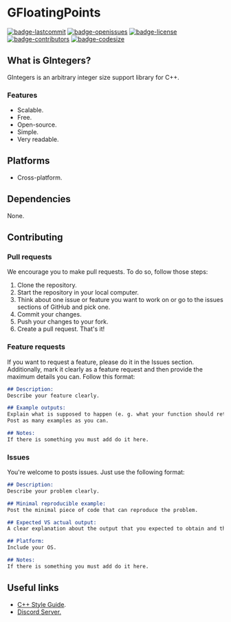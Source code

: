 # GFloatingPoints
[![badge-lastcommit](https://img.shields.io/github/last-commit/GaryNLOL/GFloatingPoints?style=for-the-badge)](https://github.com/GaryNLOL/GFloatingPoints/commits/main)
[![badge-openissues](https://img.shields.io/github/issues-raw/GaryNLOL/GFloatingPoints?style=for-the-badge)](https://github.com/GaryNLOL/GFloatingPoints/issues)
[![badge-license](https://img.shields.io/github/license/GaryNLOL/GFloatingPoints?style=for-the-badge)](https://github.com/GaryNLOL/GFloatingPoints/blob/main/LICENSE)
[![badge-contributors](https://img.shields.io/github/contributors/GaryNLOL/GFloatingPoints?style=for-the-badge)](https://github.com/GaryNLOL/GFloatingPoints/graphs/contributors)
[![badge-codesize](https://img.shields.io/github/languages/code-size/GaryNLOL/GFloatingPoints?style=for-the-badge)](https://github.com/GaryNLOL/GFloatingPoints)

## What is GIntegers?
GIntegers is an arbitrary integer size support library for C++.

### Features
- Scalable.
- Free.
- Open-source.
- Simple.
- Very readable.

## Platforms
- Cross-platform.

## Dependencies
None.

## Contributing
### Pull requests
We encourage you to make pull requests. To do so, follow those steps:
1. Clone the repository.
2. Start the repository in your local computer.
3. Think about one issue or feature you want to work on or go to the issues sections of GitHub and pick one.
4. Commit your changes.
5. Push your changes to your fork.
6. Create a pull request.
That's it!

### Feature requests
If you want to request a feature, please do it in the Issues section. Additionally, mark it clearly as a feature request and then provide the maximum details you can. Follow this format:
```markdown
## Description:
Describe your feature clearly.

## Example outputs:
Explain what is supposed to happen (e. g. what your function should return when is called).
Post as many examples as you can.

## Notes:
If there is something you must add do it here.
```

### Issues
You're welcome to posts issues. Just use the following format:
```markdown
## Description:
Describe your problem clearly.

## Minimal reproducible example:
Post the minimal piece of code that can reproduce the problem.

## Expected VS actual output:
A clear explanation about the output that you expected to obtain and the output you obtained.

## Platform:
Include your OS.

## Notes:
If there is something you must add do it here.
```

## Useful links
- [C++ Style Guide](https://github.com/GaryNLOL/GSS-Language/blob/main/docs/CPP%20Style%20Guide.md).
- [Discord Server.](https://discord.gg/RQN6gcDQwX)
